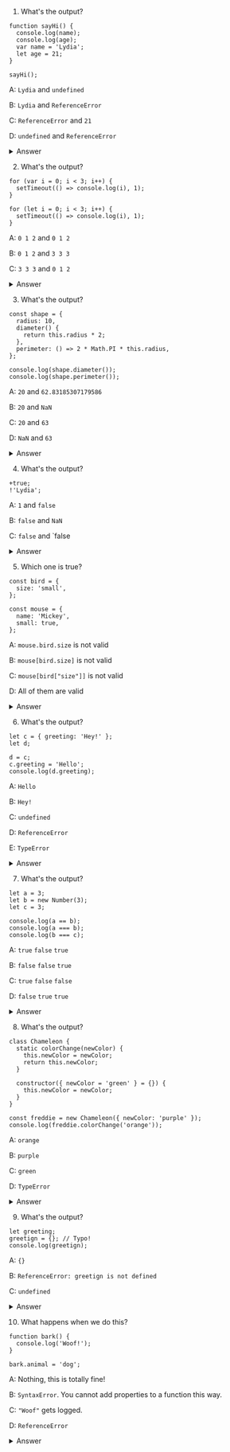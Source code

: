1. What's the output?

```
function sayHi() {
  console.log(name);
  console.log(age);
  var name = 'Lydia';
  let age = 21;
}

sayHi();
```

A: `Lydia` and `undefined`

B: `Lydia` and `ReferenceError`

C: `ReferenceError` and `21`

D: `undefined` and `ReferenceError`

<details><summary>Answer</summary>
<p>
Answer: D

Within the function, we first declare the name variable with the var keyword. This means that the variable gets hoisted (memory space is set up during the creation phase) with the default value of undefined, until we actually get to the line where we define the variable. We haven't defined the variable yet on the line where we try to log the name variable, so it still holds the value of undefined.

Variables with the let keyword (and const) are hoisted, but unlike var, don't get initialized. They are not accessible before the line we declare (initialize) them. This is called the "temporal dead zone". When we try to access the variables before they are declared, JavaScript throws a ReferenceError.</p>
</p>
</details>

2. What's the output?

```
for (var i = 0; i < 3; i++) {
  setTimeout(() => console.log(i), 1);
}

for (let i = 0; i < 3; i++) {
  setTimeout(() => console.log(i), 1);
}
```

A: `0 1 2` and `0 1 2`

B: `0 1 2` and `3 3 3`

C: `3 3 3` and `0 1 2`

<details><summary>Answer</summary>
<p>

Answer: C

Because of the event queue in JavaScript, the `setTimeout` callback function is called after the loop has been executed. Since the variable `i` in the first loop was declared using the `var` keyword, this value was global. During the loop, we incremented the value of `i` by 1 each time, using the unary operator `++`. By the time the `setTimeout` callback function was invoked, `i` was equal to `3` in the first example.

In the second loop, the variable `i` was declared using the `let` keyword: variables declared with the `let` (and `const`) keyword are block-scoped (a block is anything between `{ }`). During each iteration, `i` will have a new value, and each value is scoped inside the loop.
</p>
</details>

3. What's the output?

```
const shape = {
  radius: 10,
  diameter() {
    return this.radius * 2;
  },
  perimeter: () => 2 * Math.PI * this.radius,
};

console.log(shape.diameter());
console.log(shape.perimeter());
```

A: `20` and `62.83185307179586`

B: `20` and `NaN`

C: `20` and `63`

D: `NaN` and `63`

<details><summary>Answer</summary>
<p>

Answer: B

Note the value of `diameter` is a regular function, whereas the value of `perimeter` is an arrow function.

With arrow functions, the `this` keyword refers to its current surrounding scope, unlike regular functions! This means that when we call `perimeter`, it doesn't refer to the shape object, but to its surrounding scope (window for example).

There is no value `radius` on that object, which returns `NaN`.
</p>
</details>

4. What's the output?

```
+true;
!'Lydia';
```

A: `1` and `false`

B: `false` and `NaN`

C: `false` and `false

<details><summary>Answer</summary>
<p>

Answer: A

The unary plus tries to convert an operand to a number. `true` is `1`, and `false` is `0`.

The string `'Lydia'` is a truthy value. What we're actually asking, is "is this truthy value falsy?". This returns `false`.


</p>
</details>

5. Which one is true?

```
const bird = {
  size: 'small',
};

const mouse = {
  name: 'Mickey',
  small: true,
};
````

A: `mouse.bird.size` is not valid

B: `mouse[bird.size]` is not valid

C: `mouse[bird["size"]]` is not valid

D: All of them are valid

<details><summary>Answer</summary>
<p>

Answer: A

In JavaScript, all object keys are strings (unless it's a Symbol). Even though we might not type them as strings, they are always converted into strings under the hood.

JavaScript interprets (or unboxes) statements. When we use bracket notation, it sees the first opening bracket `[` and keeps going until it finds the closing bracket `]`. Only then will it evaluate the statement.

`mouse[bird.size]`: First it evaluates `bird.size`, which is `"small"`. `mouse["small"]` returns `true`

However, with dot notation, this doesn't happen. `mouse` does not have a key called `bird`, which means `mouse.bird` is undefined. Then, we ask for the size using dot notation: `mouse.bird.size`. Since `mouse.bird` is undefined, we're actually asking `undefined.size`. This isn't valid, and will throw an error similar to `Cannot read property "size" of undefined`.

</p>
</details>

6. What's the output?

```
let c = { greeting: 'Hey!' };
let d;

d = c;
c.greeting = 'Hello';
console.log(d.greeting);
```

A: `Hello`

B: `Hey!`

C: `undefined`

D: `ReferenceError`

E: `TypeError`


<details><summary>Answer</summary>
<p>

Answer: A

In JavaScript, all objects interact by reference when setting them equal to each other.

First, variable `c` holds a value to an object. Later, we assign `d` with the same reference that `c` has to the object.
  
![VariableC](https://github.com/DrVicki/javascript-questions/blob/main/variablec.png)

When you change one object, you change all of them.
</p>
</details>

7. What's the output?

```
let a = 3;
let b = new Number(3);
let c = 3;

console.log(a == b);
console.log(a === b);
console.log(b === c);
```

A: `true` `false` `true`

B: `false` `false` `true`

C: `true` `false` `false`

D: `false` `true` `true`

<details><summary>Answer</summary>
<p>
  
Answer: C

`new Number()` is a built-in function constructor. Although it looks like a number, it's not really a number: it has a bunch of extra features and is an object.

When we use the `==` operator, it only checks whether it has the same value. They both have the value of `3`, so it returns `true.

However, when we use the `===` operator, both value and type should be the same. It's not: new `Number()` is not a number, it's an object. Both return `false`.
  
  </p>
</details>

8. What's the output?

```
class Chameleon {
  static colorChange(newColor) {
    this.newColor = newColor;
    return this.newColor;
  }

  constructor({ newColor = 'green' } = {}) {
    this.newColor = newColor;
  }
}

const freddie = new Chameleon({ newColor: 'purple' });
console.log(freddie.colorChange('orange'));
```

A: `orange`

B: `purple`

C: `green`

D: `TypeError`

<details><summary>Answer</summary>
<p>
  
Answer: D
  
The `colorChange` function is static. Static methods are designed to live only on the constructor in which they are created, and cannot be passed down to any children or called upon class instances. Since `freddie` is an instance of class `Chameleon`, the function cannot be called upon it. A `TypeError` is thrown.
  
    </p>
</details>

9. What's the output?

```
let greeting;
greetign = {}; // Typo!
console.log(greetign);
```

A: `{}`

B: `ReferenceError: greetign is not defined`

C: `undefined`

<details><summary>Answer</summary>
<p>
  
Answer: A

  It logs the object, because we just created an empty object on the global object! When we mistyped `greeting` as `greetign`, the JS interpreter actually saw this as `global.greetign = {}` (or `window.greetign = {}` in a browser).

To avoid this, we can use `"use strict"`. This makes sure you have declared a variable before setting it equal to anything.
  
      </p>
</details>

10. What happens when we do this?

```
function bark() {
  console.log('Woof!');
}

bark.animal = 'dog';
```

A: Nothing, this is totally fine!

B: `SyntaxError`. You cannot add properties to a function this way.

C: `"Woof"` gets logged.

D: `ReferenceError`

<details><summary>Answer</summary>
<p>
  
Answer: A
  
This is possible in JavaScript, because functions are objects! (Everything besides primitive types are objects)

A function is a special type of object. The code you write yourself isn't the actual function. The function is an object with properties. This property is invocable.
  
        </p>
</details>
